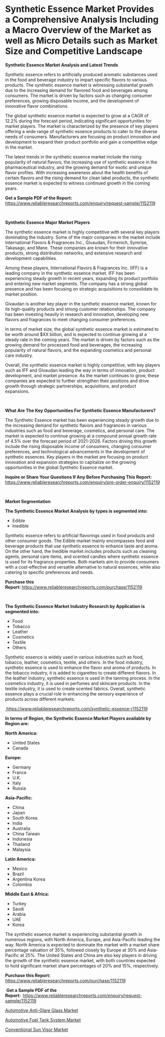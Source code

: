 <p><h1>Synthetic Essence Market Provides a Comprehensive Analysis Including a Macro Overview of the Market as well as Micro Details such as Market Size and Competitive Landscape</h1></p><p><strong>Synthetic Essence Market Analysis and Latest Trends</strong></p>
<p><p>Synthetic essence refers to artificially produced aromatic substances used in the food and beverage industry to impart specific flavors to various products. The synthetic essence market is witnessing substantial growth due to the increasing demand for flavored food and beverages among consumers. The market is driven by factors such as changing consumer preferences, growing disposable income, and the development of innovative flavor combinations.</p><p>The global synthetic essence market is expected to grow at a CAGR of 12.2% during the forecast period, indicating significant opportunities for market players. The market is characterized by the presence of key players offering a wide range of synthetic essence products to cater to the diverse needs of consumers. Manufacturers are focusing on product innovation and development to expand their product portfolio and gain a competitive edge in the market.</p><p>The latest trends in the synthetic essence market include the rising popularity of natural flavors, the increasing use of synthetic essence in the pharmaceutical industry, and the growing demand for exotic and unique flavor profiles. With increasing awareness about the health benefits of certain flavors and the rising demand for clean label products, the synthetic essence market is expected to witness continued growth in the coming years.</p></p>
<p><strong>Get a Sample PDF of the Report:&nbsp;</strong> <a href="https://www.reliableresearchreports.com/enquiry/request-sample/1152119">https://www.reliableresearchreports.com/enquiry/request-sample/1152119</a></p>
<p>&nbsp;</p>
<p><strong>Synthetic Essence Major Market Players</strong></p>
<p><p>The synthetic essence market is highly competitive with several key players dominating the industry. Some of the major companies in the market include International Flavors & Fragrances Inc., Givaudan, Firmenich, Symrise, Takasago, and Mane. These companies are known for their innovative products, strong distribution networks, and extensive research and development capabilities.</p><p>Among these players, International Flavors & Fragrances Inc. (IFF) is a leading company in the synthetic essence market. IFF has been experiencing steady growth in recent years, expanding its product portfolio and entering new market segments. The company has a strong global presence and has been focusing on strategic acquisitions to consolidate its market position.</p><p>Givaudan is another key player in the synthetic essence market, known for its high-quality products and strong customer relationships. The company has been investing heavily in research and innovation, developing new flavors and fragrances to meet changing consumer preferences.</p><p>In terms of market size, the global synthetic essence market is estimated to be worth around $XX billion, and is expected to continue growing at a steady rate in the coming years. The market is driven by factors such as the growing demand for processed food and beverages, the increasing popularity of natural flavors, and the expanding cosmetics and personal care industry.</p><p>Overall, the synthetic essence market is highly competitive, with key players such as IFF and Givaudan leading the way in terms of innovation, product development, and market presence. As the market continues to grow, these companies are expected to further strengthen their positions and drive growth through strategic partnerships, acquisitions, and product expansions.</p></p>
<p>&nbsp;</p>
<p><strong>What Are The Key Opportunities For Synthetic Essence Manufacturers?</strong></p>
<p><p>The Synthetic Essence market has been experiencing steady growth due to the increasing demand for synthetic flavors and fragrances in various industries such as food and beverage, cosmetics, and personal care. The market is expected to continue growing at a compound annual growth rate of 4.5% over the forecast period of 2021-2026. Factors driving this growth include the rising disposable income of consumers, changing consumer preferences, and technological advancements in the development of synthetic essences. Key players in the market are focusing on product innovation and expansion strategies to capitalize on the growing opportunities in the global Synthetic Essence market.</p></p>
<p><strong>Inquire or Share Your Questions If Any Before Purchasing This Report:</strong> <a href="https://www.reliableresearchreports.com/enquiry/pre-order-enquiry/1152119">https://www.reliableresearchreports.com/enquiry/pre-order-enquiry/1152119</a></p>
<p>&nbsp;</p>
<p><strong>Market Segmentation</strong></p>
<p><strong>The Synthetic Essence Market Analysis by types is segmented into:</strong></p>
<p><ul><li>Edible</li><li>Inedible</li></ul></p>
<p><p>Synthetic essence refers to artificial flavorings used in food products and other consumer goods. The Edible market mainly encompasses food and beverage products that use synthetic essence to enhance taste and aroma. On the other hand, the Inedible market includes products such as cleaning agents, personal care items, and scented candles where synthetic essence is used for its fragrance properties. Both markets aim to provide consumers with a cost-effective and versatile alternative to natural essences, while also catering to specific preferences and needs.</p></p>
<p><strong>Purchase this Report:&nbsp;</strong><a href="https://www.reliableresearchreports.com/purchase/1152119">https://www.reliableresearchreports.com/purchase/1152119</a></p>
<p>&nbsp;</p>
<p><strong>The Synthetic Essence Market Industry Research by Application is segmented into:</strong></p>
<p><ul><li>Food</li><li>Tobacco</li><li>Leather</li><li>Cosmetics</li><li>Textile</li><li>Others</li></ul></p>
<p><p>Synthetic essence is widely used in various industries such as food, tobacco, leather, cosmetics, textile, and others. In the food industry, synthetic essence is used to enhance the flavor and aroma of products. In the tobacco industry, it is added to cigarettes to create different flavors. In the leather industry, synthetic essence is used in the tanning process. In the cosmetics industry, it is used in perfumes and skincare products. In the textile industry, it is used to create scented fabrics. Overall, synthetic essence plays a crucial role in enhancing the sensory experience of products across different markets.</p></p>
<p><a href="https://www.reliableresearchreports.com/synthetic-essence-r1152119">&nbsp;https://www.reliableresearchreports.com/synthetic-essence-r1152119</a></p>
<p><strong>In terms of Region, the Synthetic Essence Market Players available by Region are:</strong></p>
<p>
    <p> <strong> North America: </strong>
        <ul>
            <li>United States</li>
            <li>Canada</li>
        </ul>
        </p> 
    <p> <strong> Europe: </strong>
        <ul>
            <li>Germany</li>
            <li>France</li>
            <li>U.K.</li>
            <li>Italy</li>
            <li>Russia</li>
        </ul>
        </p> 
    <p> <strong> Asia-Pacific: </strong>
        <ul>
            <li>China</li>
            <li>Japan</li>
            <li>South Korea</li>
            <li>India</li>
            <li>Australia</li>
            <li>China Taiwan</li>
            <li>Indonesia</li>
            <li>Thailand</li>
            <li>Malaysia</li>
        </ul>
        </p> 
    <p> <strong> Latin America: </strong>
        <ul>
            <li>Mexico</li>
            <li>Brazil</li>
            <li>Argentina Korea</li>
            <li>Colombia</li>
        </ul>
        </p> 
    <p> <strong> Middle East & Africa: </strong>
        <ul>
            <li>Turkey</li>
            <li>Saudi</li>
            <li>Arabia</li>
            <li>UAE</li>
            <li>Korea</li>
        </ul>
    </p>
    </p>
<p><p>The synthetic essence market is experiencing substantial growth in numerous regions, with North America, Europe, and Asia-Pacific leading the way. North America is expected to dominate the market with a market share percentage valuation of 35%, followed closely by Europe at 30% and Asia-Pacific at 25%. The United States and China are also key players in driving the growth of the synthetic essence market, with both countries expected to hold significant market share percentages of 20% and 15%, respectively.</p></p>
<p><strong>Purchase this Report: </strong><a href="https://www.reliableresearchreports.com/purchase/1152119">https://www.reliableresearchreports.com/purchase/1152119</a></p>
<p>&nbsp;<strong>Get a Sample PDF of the Report:&nbsp;&nbsp;</strong><a href="https://www.reliableresearchreports.com/enquiry/request-sample/1152119">https://www.reliableresearchreports.com/enquiry/request-sample/1152119</a></p>
<p><strong></strong></p>
<p><p><a href="https://github.com/brendafegmorris532/Market-Research-Report-List-1/blob/main/automotive-anti-glare-glass-market.md">Automotive Anti-Glare Glass Market</a></p><p><a href="https://github.com/mhrnetwork1/Market-Research-Report-List-1/blob/main/automotive-fuel-tank-system-market.md">Automotive Fuel Tank System Market</a></p><p><a href="https://github.com/zcbxbnir25/Market-Research-Report-List-1/blob/main/conventional-sun-visor-market.md">Conventional Sun Visor Market</a></p></p>